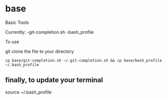 base
====

Basic Tools

Currently:
-git-completion.sh
-bash_profile

To use 

git clone the file to your directory

`cp base/git-completion.sh ~/.git-completion.sh &&
cp base/bash_profile ~/.bash_profile`

## finally, to update your terminal
source ~/.bash_profile
